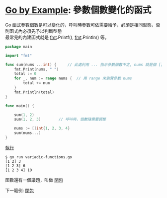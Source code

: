 # [Go by Example](../gobyexample.md): 參數個數變化的函式

Go 函式參數個數是可以變化的，呼叫時參數可依需要給予，必須是相同型態，否則函式內必須先予以判斷型態  
最常見的內建函式就是 [fmt](https://golang.org/pkg/fmt/).Printf(), [fmt](https://golang.org/pkg/fmt/).Println() 等。


``` go
package main

import "fmt"

func sum(nums ...int) {		// 此處利用 ... 指示參數個數不定, nums 就是個 []int
    fmt.Print(nums, " ")
    total := 0
    for _, num := range nums {	// 用 range 來瀏覽參數 nums
        total += num
    }
    fmt.Println(total)
}

func main() {

    sum(1, 2)
    sum(1, 2, 3)		// 呼叫時，個數隨需要調整

    nums := []int{1, 2, 3, 4}
    sum(nums...)
}
```
[執行](http://play.golang.org/p/Ua6kZOMabBp)

``` shell
$ go run variadic-functions.go 
[1 2] 3
[1 2 3] 6
[1 2 3 4] 10
```

函數還有一個議題，叫做 [閉包](closures.md)

下一範例: [閉包](closures.md)
